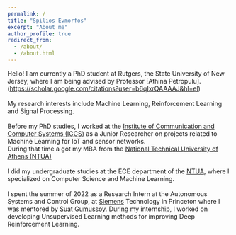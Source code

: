 ```yaml
---
permalink: /
title: "Spilios Evmorfos"
excerpt: "About me"
author_profile: true
redirect_from: 
  - /about/
  - /about.html
---
```


Hello!
I am currently a PhD student at Rutgers, the State University of New Jersey, where I am being advised by Professor [Athina Petropulu].(https://scholar.google.com/citations?user=b6qIxrQAAAAJ&hl=el)
<br>
<br>My research interests include Machine Learning, Reinforcement Learning and Signal Processing.
<br>
<br>Before my PhD studies, I worked at the [Institute of Communication and Computer Systems (ICCS)](https://www.iccs.gr/en/) as a Junior Researcher on projects related to Machine Learning for IoT and sensor networks.
<br>During that time a got my MBA from the [National Technical University of Athens (NTUA)](https://www.ntua.gr/en/)
<br>
<br>I did my undergraduate studies at the ECE department of the [NTUA](https://www.ntua.gr/en/schools/item/3-school-of-electrical-and-computer-engineering), where I specialized on Computer Science and Machine Learning.
<br>
<br>I spent the summer of 2022 as a Research Intern at the Autonomous Systems and Control Group, at [Siemens](https://new.siemens.com/us/en/company/siemens-in-the-usa/princeton.html) Technology in Princeton where I was mentored by [Suat Gumussoy](https://www.gumussoy.net/). During my internship, I worked on developing Unsupervised Learning methods for improving Deep Reinforcement Learning.
